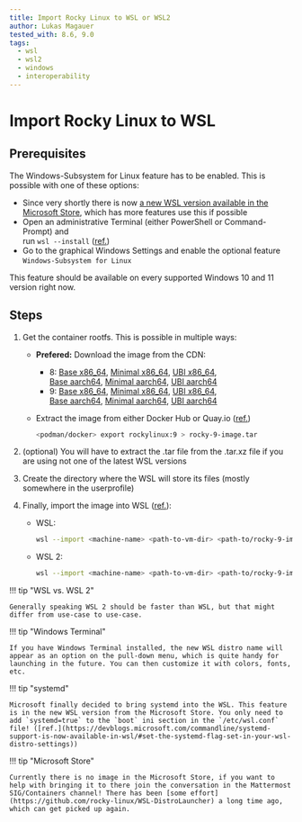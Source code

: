 ```yaml
---
title: Import Rocky Linux to WSL or WSL2
author: Lukas Magauer
tested_with: 8.6, 9.0
tags:
  - wsl
  - wsl2
  - windows
  - interoperability
---
```


# Import Rocky Linux to WSL

## Prerequisites

The Windows-Subsystem for Linux feature has to be enabled. This is possible with one of these options:

- Since very shortly there is now [a new WSL version available in the Microsoft Store](https://apps.microsoft.com/store/detail/windows-subsystem-for-linux/9P9TQF7MRM4R), which has more features use this if possible
- Open an administrative Terminal (either PowerShell or Command-Prompt) and<br>run `wsl --install` ([ref.](https://docs.microsoft.com/en-us/windows/wsl/install))
- Go to the graphical Windows Settings and enable the optional feature `Windows-Subsystem for Linux`

This feature should be available on every supported Windows 10 and 11 version right now.

## Steps

1. Get the container rootfs. This is possible in multiple ways:

    - **Prefered:** Download the image from the CDN:
        - 8: [Base x86_64](https://dl.rockylinux.org/pub/rocky/8/images/x86_64/Rocky-8-Container-Base.latest.x86_64.tar.xz), [Minimal x86_64](https://dl.rockylinux.org/pub/rocky/8/images/x86_64/Rocky-8-Container-Minimal.latest.x86_64.tar.xz), [UBI x86_64](https://dl.rockylinux.org/pub/rocky/8/images/x86_64/Rocky-8-Container-UBI.latest.x86_64.tar.xz),<br>[Base aarch64](https://dl.rockylinux.org/pub/rocky/8/images/aarch64/Rocky-8-Container-Base.latest.aarch64.tar.xz), [Minimal aarch64](https://dl.rockylinux.org/pub/rocky/8/images/aarch64/Rocky-8-Container-Minimal.latest.aarch64.tar.xz), [UBI aarch64](https://dl.rockylinux.org/pub/rocky/8/images/aarch64/Rocky-8-Container-UBI.latest.aarch64.tar.xz)
        - 9: [Base x86_64](https://dl.rockylinux.org/pub/rocky/9/images/x86_64/Rocky-9-Container-Base.latest.x86_64.tar.xz), [Minimal x86_64](https://dl.rockylinux.org/pub/rocky/9/images/x86_64/Rocky-9-Container-Minimal.latest.x86_64.tar.xz), [UBI x86_64](https://dl.rockylinux.org/pub/rocky/9/images/x86_64/Rocky-9-Container-UBI.latest.x86_64.tar.xz),<br>[Base aarch64](https://dl.rockylinux.org/pub/rocky/9/images/aarch64/Rocky-9-Container-Base.latest.aarch64.tar.xz), [Minimal aarch64](https://dl.rockylinux.org/pub/rocky/9/images/aarch64/Rocky-9-Container-Minimal.latest.aarch64.tar.xz), [UBI aarch64](https://dl.rockylinux.org/pub/rocky/9/images/aarch64/Rocky-9-Container-UBI.latest.aarch64.tar.xz)
    - Extract the image from either Docker Hub or Quay.io ([ref.](https://docs.microsoft.com/en-us/windows/wsl/use-custom-distro#export-the-tar-from-a-container))

        ```sh
        <podman/docker> export rockylinux:9 > rocky-9-image.tar
        ```

2. (optional) You will have to extract the .tar file from the .tar.xz file if you are using not one of the latest WSL versions
3. Create the directory where the WSL will store its files (mostly somewhere in the userprofile)
4. Finally, import the image into WSL ([ref.](https://docs.microsoft.com/en-us/windows/wsl/use-custom-distro#import-the-tar-file-into-wsl)):

    - WSL:

        ```sh
        wsl --import <machine-name> <path-to-vm-dir> <path-to/rocky-9-image.tar.xz>
        ```

    - WSL 2:

        ```sh
        wsl --import <machine-name> <path-to-vm-dir> <path-to/rocky-9-image.tar.xz> --version 2
        ```

!!! tip "WSL vs. WSL 2"

    Generally speaking WSL 2 should be faster than WSL, but that might differ from use-case to use-case.

!!! tip "Windows Terminal"

    If you have Windows Terminal installed, the new WSL distro name will appear as an option on the pull-down menu, which is quite handy for launching in the future. You can then customize it with colors, fonts, etc.

!!! tip "systemd"

    Microsoft finally decided to bring systemd into the WSL. This feature is in the new WSL version from the Microsoft Store. You only need to add `systemd=true` to the `boot` ini section in the `/etc/wsl.conf` file! ([ref.](https://devblogs.microsoft.com/commandline/systemd-support-is-now-available-in-wsl/#set-the-systemd-flag-set-in-your-wsl-distro-settings))

!!! tip "Microsoft Store"

    Currently there is no image in the Microsoft Store, if you want to help with bringing it to there join the conversation in the Mattermost SIG/Containers channel! There has been [some effort](https://github.com/rocky-linux/WSL-DistroLauncher) a long time ago, which can get picked up again.
